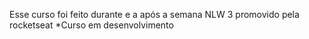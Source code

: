 Esse curso foi feito durante e a após a semana NLW 3 promovido pela rocketseat
*Curso em desenvolvimento
